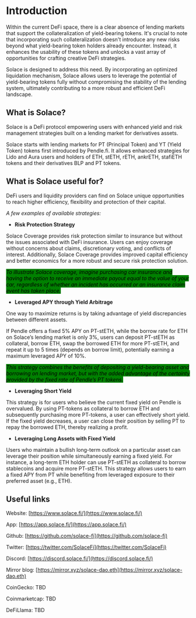 # Introduction

Within the current DeFi space, there is a clear absence of lending markets that support the collateralization of yield-bearing tokens. It's crucial to note that incorporating such collateralization doesn't introduce any new risks beyond what yield-bearing token holders already encounter. Instead, it enhances the usability of these tokens and unlocks a vast array of opportunities for crafting creative DeFi strategies.

Solace is designed to address this need. By incorporating an optimized liquidation mechanism, Solace allows users to leverage the potential of yield-bearing tokens fully without compromising the stability of the lending system, ultimately contributing to a more robust and efficient DeFi landscape.

## What is Solace?

Solace is a DeFi protocol empowering users with enhanced yield and risk management strategies built on a lending market for derivatives assets.

Solace starts with lending markets for PT (Principal Token) and YT (Yield Token) tokens first introduced by Pendle.fi. It allows enhanced strategies for Lido and Aura users and holders of ETH, stETH, rETH, ankrETH, stafiETH tokens and their derivatives BLP and PT tokens.

## **What is Solace useful for?**

DeFi users and liquidity providers can find on Solace unique opportunities to reach higher efficiency, flexibility and protection of their capital.

_A few examples of available strategies:_

* **Risk Protection Strategy**

Solace Coverage provides risk protection similar to insurance but without the issues associated with DeFi insurance. Users can enjoy coverage without concerns about claims, discretionary voting, and conflicts of interest. Additionally, Solace Coverage provides improved capital efficiency and better economics for a more robust and secure risk protection solution.

_<mark style="background-color:green;">To illustrate Solace coverage, imagine purchasing car insurance and having the option to receive an immediate payout equal to the value of your car, regardless of whether an incident has occurred or an insurance claim event has taken place.</mark>_

* **Leveraged APY through Yield Arbitrage**

One way to maximize returns is by taking advantage of yield discrepancies between different assets.

If Pendle offers a fixed 5% APY on PT-stETH, while the borrow rate for ETH on Solace’s lending market is only 3%, users can deposit PT-stETH as collateral, borrow ETH, swap the borrowed ETH for more PT-stETH, and repeat it up to 5 times (depends on borrow limit), potentially earning a maximum leveraged APY of 10%.

_<mark style="background-color:green;">This strategy combines the benefits of depositing a yield-bearing asset and borrowing on lending market, but with the added advantage of the certainty provided by the fixed rate of Pendle’s PT tokens.</mark>_

* **Leveraging Short Yield**

This strategy is for users who believe the current fixed yield on Pendle is overvalued. By using PT-tokens as collateral to borrow ETH and subsequently purchasing more PT-tokens, a user can effectively short yield. If the fixed yield decreases, a user can close their position by selling PT to repay the borrowed ETH, thereby realizing a profit.

* **Leveraging Long Assets with Fixed Yield**

Users who maintain a bullish long-term outlook on a particular asset can leverage their position while simultaneously earning a fixed yield. For instance, a long-term ETH holder can use PT-stETH as collateral to borrow stablecoins and acquire more PT-stETH. This strategy allows users to earn a fixed APY from PT while benefiting from leveraged exposure to their preferred asset (e.g., ETH).

## Useful links

Website: [https://www.solace.fi/](https://www.solace.fi/)

App: [https://app.solace.fi/](https://app.solace.fi/)

Github: [https://github.com/solace-fi](https://github.com/solace-fi)

Twitter: [https://twitter.com/SolaceFi](https://twitter.com/SolaceFi)

Discord: [https://discord.solace.fi/](https://discord.solace.fi/)

Mirror blog: [https://mirror.xyz/solace-dao.eth](https://mirror.xyz/solace-dao.eth)

CoinGecko: TBD

Coinmarketcap: TBD

DeFiLlama: TBD
